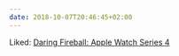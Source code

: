 ```yaml
---
date: 2018-10-07T20:46:45+02:00
---
```


Liked: [Daring Fireball: Apple Watch Series 4](https://daringfireball.net/2018/09/apple_watch_series_4)
